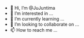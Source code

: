 - 👋 Hi, I’m @JuJuntima
- 👀 I’m interested in ...
- 🌱 I’m currently learning ...
- 💞️ I’m looking to collaborate on ...
- 📫 How to reach me ...

<!---
JuJuntima/JuJuntima is a ✨ special ✨ repository because its `README.md` (this file) appears on your GitHub profile.
You can click the Preview link to take a look at your changes.
--->
